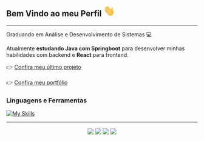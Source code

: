 ## Bem Vindo ao meu Perfil <img height="30" width="30" src="https://raw.githubusercontent.com/ABSphreak/ABSphreak/master/gifs/Hi.gif"> 

----

Graduando em Análise e Desenvolvimento de Sistemas 💻

Atualmente **estudando Java com Springboot** para desenvolver minhas habilidades com backend e **React** para frontend.
 
👉 <a href="https://gerenciadortarefas-gules.vercel.app/">Confira meu último projeto</a>
<br>
<br>
👉 <a href="https://portfolio-nicollasprados-projects.vercel.app/">Confira meu portfólio</a>

### Linguagens e Ferramentas
[![My Skills](https://skillicons.dev/icons?i=java,cpp,python,js,spring,react,mysql,linux,maven,tailwind,html,css,neovim,figma,postman,git)](https://skillicons.dev)

----

<div align=center>
  <a href="https://www.instagram.com/nicollasmp/" target="_blank"><img align=center src="https://img.shields.io/badge/Instagram-E4405F?style=for-the-badge&logo=instagram&logoColor=white" target="_blank"></a>
  <a href="mailto:nicollasprado.profissional@gmail.com" target="_blank"><img align=center src="https://img.shields.io/badge/Gmail-D14836?style=for-the-badge&logo=gmail&logoColor=white" target="_blank"></a>
  <a href="https://www.linkedin.com/in/nicollas-prado-420082302/" target="_blank"><img align=center src="https://img.shields.io/badge/LinkedIn-0077B5?style=for-the-badge&logo=linkedin&logoColor=white" target="_blank"></a>
  <a href="https://discord.gg/NMNpJhXNPr" target="_blank"><img align=center src="https://img.shields.io/badge/Discord-7289DA?style=for-the-badge&logo=discord&logoColor=white"></a>
</div>
